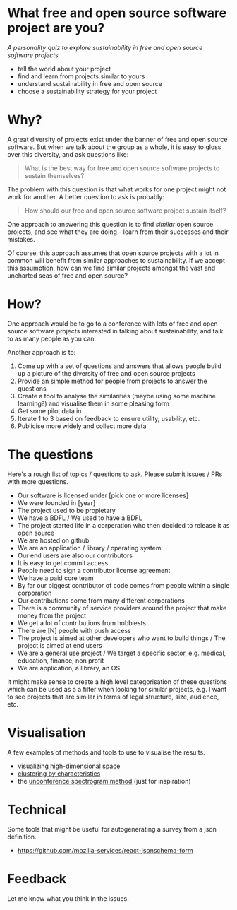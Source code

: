 # What free and open source software project are you?

*A personality quiz to explore sustainability in free and open source software projects*

* tell the world about your  project
* find and learn from projects similar to yours
* understand sustainability in free and open source
* choose a sustainability strategy for your project

# Why?

A great diversity of projects exist under the banner of free and open source software. But when we talk about the group as a whole, it is easy to gloss over this diversity, and ask questions like: 

> What is the best way for free and open source software projects to sustain themselves?

The problem with this question is that what works for one project might not work for another. A better question to ask is probably:

> How should our free and open source software project sustain itself?

One approach to answering this question is to find *similar* open source projects, and see what they are doing - learn from their successes and their mistakes.

Of course, this approach assumes that open source projects with a lot in common will benefit from similar approaches to sustainability. If we accept this assumption, how can we find similar projects amongst the vast and uncharted seas of free and open source?

# How?

One approach would be to go to a conference with lots of free and open source software projects interested in talking about sustainability, and talk to as many people as you can.

Another approach is to:

1. Come up with a set of questions and answers that allows people build up a picture of the diversity of free and open source projects
2. Provide an simple method for people from projects to answer the questions
3. Create a tool to analyse the similarities (maybe using some machine learning?) and visualise them in some pleasing form
4. Get some pilot data in
5. Iterate 1 to 3 based on feedback to ensure utility, usability, etc.
6. Publicise more widely and collect more data

# The questions

Here's a rough list of topics / questions to ask. Please submit issues / PRs with more questions.
 
* Our software is licensed under [pick one or more licenses]
* We were founded in [year]
* The project used to be propietary
* We have a BDFL / We used to have a BDFL
* The project started life in a corperation who then decided to release it as open source
* We are hosted on github
* We are an application / library / operating system
* Our end users are also our contributors
* It is easy to get commit access
* People need to sign a contributor license agreement
* We have a paid core team
* By far our biggest contributor of code comes from people within a single corporation
* Our contributions come from many different corporations
* There is a community of service providers around the project that make money from the project
* We get a lot of contributions from hobbiests
* There are [N] people with push access
* The project is aimed at other developers who want to build things / The project is aimed at end users
* We are a general use project / We target a specific sector, e.g. medical, education, finance, non profit
* We are  application, a library, an OS

It might make sense to create a high level categorisation of these questions which can be used as a a filter when looking for similar projects, e.g. I want to see projects that are similar in terms of legal structure, size, audience, etc.

# Visualisation

 A few examples of methods and tools to use to visualise the results.

 * [visualizing high-dimensional space](https://www.youtube.com/watch?v=wvsE8jm1GzE)
 * [clustering by characteristics](https://bl.ocks.org/SpaceActuary/d6b5ca8e5fb17842d652d0de21e88a05)
 * the [unconference spectrogram method](http://unconference.net/unconference-methods-spectrogram/) (just for inspiration)

# Technical

Some tools that might be useful for autogenerating a survey from a json definition.

* https://github.com/mozilla-services/react-jsonschema-form

# Feedback

Let me know what you think in the issues.
